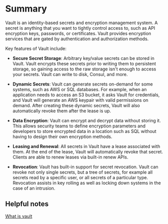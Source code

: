 # Summary

Vault is an identity-based secrets and encryption management system. A secret is anything that you want to tightly
control access to, such as API encryption keys, passwords, or certificates. Vault provides encryption services that are
gated by authentication and authorization methods.

Key features of Vault include:

* **Secure Secret Storage**: Arbitrary key/value secrets can be stored in Vault. Vault encrypts these secrets prior to
  writing them to persistent storage, so gaining access to the raw storage isn't enough to access your secrets.
  Vault can write to disk, Consul, and more.

* **Dynamic Secrets**: Vault can generate secrets on-demand for some systems, such as AWS or SQL databases. For example,
  when an application needs to access an S3 bucket, it asks Vault for credentials, and Vault will generate an AWS
  keypair with valid permissions on demand. After creating these dynamic secrets, Vault will also automatically revoke
  them after the lease is up.

* **Data Encryption**: Vault can encrypt and decrypt data without storing it. This allows security teams to define
  encryption parameters and developers to store encrypted data in a location such as SQL without having to design their
  own encryption methods.

* **Leasing and Renewal**: All secrets in Vault have a lease associated with them. At the end of the lease, Vault will
  automatically revoke that secret. Clients are able to renew leases via built-in renew APIs.

* **Revocation**: Vault has built-in support for secret revocation. Vault can revoke not only single secrets, but a tree
  of secrets, for example all secrets read by a specific user, or all secrets of a particular type. Revocation assists
  in key rolling as well as locking down systems in the case of an intrusion.

## Helpful notes

[What is vault](https://www.vaultproject.io/docs/what-is-vault)
